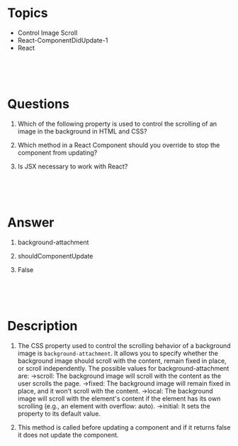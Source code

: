 # Topics

- Control Image Scroll
- React-ComponentDidUpdate-1
- React

&nbsp;

&nbsp;

# Questions

1. Which of the following property is used to control the scrolling of an image in the background in HTML and CSS?

2. Which method in a React Component should you override to stop the component from updating?

3. Is JSX necessary to work with React?

&nbsp;

&nbsp;

# Answer

1. background-attachment

2. shouldComponentUpdate

3. False

&nbsp;

&nbsp;

# Description

1. The CSS property used to control the scrolling behavior of a background image is `background-attachment`. It allows you to specify whether the background image should scroll with the content, remain fixed in place, or scroll independently. The possible values for background-attachment are: ->scroll: The background image will scroll with the content as the user scrolls the page. ->fixed: The background image will remain fixed in place, and it won't scroll with the content. ->local: The background image will scroll with the element's content if the element has its own scrolling (e.g., an element with overflow: auto). ->initial: It sets the property to its default value.

2. This method is called before updating a component and if it returns false it does not update the component.
